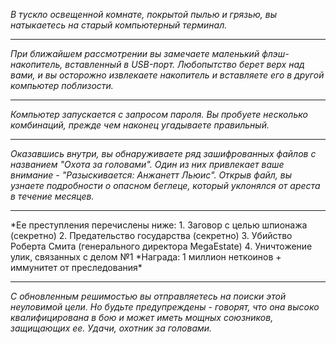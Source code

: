 _В тускло освещенной комнате, покрытой пылью и грязью, вы натыкаетесь на старый компьютерный терминал._

---

_При ближайшем рассмотрении вы замечаете маленький флэш-накопитель, вставленный в USB-порт. Любопытство берет верх над вами, и вы осторожно извлекаете накопитель и вставляете его в другой компьютер поблизости._

---

_Компьютер запускается с запросом пароля. Вы пробуете несколько комбинаций, прежде чем наконец угадываете правильный._

---

_Оказавшись внутри, вы обнаруживаете ряд зашифрованных файлов с названием "Охота за головами". Один из них привлекает ваше внимание - "Разыскивается: Анжанетт Льюис". Открыв файл, вы узнаете подробности о опасном беглеце, который уклонялся от ареста в течение месяцев._

---

*Ее преступления перечислены ниже: 1. Заговор с целью шпионажа (секретно) 2. Предательство государства (секретно) 3. Убийство Роберта Смита (генерального директора MegaEstate) 4. Уничтожение улик, связанных с делом №1
*Награда: 1 миллион неткоинов + иммунитет от преследования\*

---

_С обновленным решимостью вы отправляетесь на поиски этой неуловимой цели. Но будьте предупреждены - говорят, что она высоко квалифицирована в бою и может иметь мощных союзников, защищающих ее. Удачи, охотник за головами._
